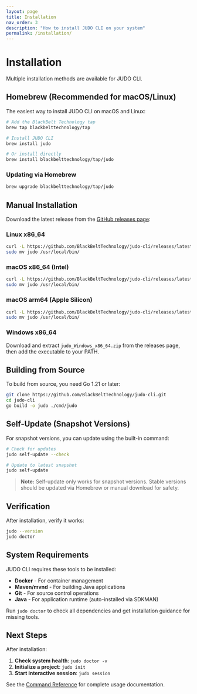 ```yaml
---
layout: page
title: Installation
nav_order: 3
description: "How to install JUDO CLI on your system"
permalink: /installation/
---
```


# Installation

Multiple installation methods are available for JUDO CLI.

## Homebrew (Recommended for macOS/Linux)

The easiest way to install JUDO CLI on macOS and Linux:

```bash
# Add the BlackBelt Technology tap
brew tap blackbelttechnology/tap

# Install JUDO CLI
brew install judo

# Or install directly
brew install blackbelttechnology/tap/judo
```

### Updating via Homebrew

```bash
brew upgrade blackbelttechnology/tap/judo
```

## Manual Installation

Download the latest release from the [GitHub releases page](https://github.com/BlackBeltTechnology/judo-cli/releases):

### Linux x86_64
```bash
curl -L https://github.com/BlackBeltTechnology/judo-cli/releases/latest/download/judo_Linux_x86_64.tar.gz | tar xz
sudo mv judo /usr/local/bin/
```

### macOS x86_64 (Intel)
```bash
curl -L https://github.com/BlackBeltTechnology/judo-cli/releases/latest/download/judo_Darwin_x86_64.tar.gz | tar xz
sudo mv judo /usr/local/bin/
```

### macOS arm64 (Apple Silicon)
```bash
curl -L https://github.com/BlackBeltTechnology/judo-cli/releases/latest/download/judo_Darwin_arm64.tar.gz | tar xz
sudo mv judo /usr/local/bin/
```

### Windows x86_64
Download and extract `judo_Windows_x86_64.zip` from the releases page, then add the executable to your PATH.

## Building from Source

To build from source, you need Go 1.21 or later:

```bash
git clone https://github.com/BlackBeltTechnology/judo-cli.git
cd judo-cli
go build -o judo ./cmd/judo
```

## Self-Update (Snapshot Versions)

For snapshot versions, you can update using the built-in command:

```bash
# Check for updates
judo self-update --check

# Update to latest snapshot
judo self-update
```

> **Note:** Self-update only works for snapshot versions. Stable versions should be updated via Homebrew or manual download for safety.

## Verification

After installation, verify it works:

```bash
judo --version
judo doctor
```

## System Requirements

JUDO CLI requires these tools to be installed:

- **Docker** - For container management
- **Maven/mvnd** - For building Java applications
- **Git** - For source control operations
- **Java** - For application runtime (auto-installed via SDKMAN)

Run `judo doctor` to check all dependencies and get installation guidance for missing tools.

## Next Steps

After installation:

1. **Check system health**: `judo doctor -v`
2. **Initialize a project**: `judo init`
3. **Start interactive session**: `judo session`

See the [Command Reference](/commands/) for complete usage documentation.